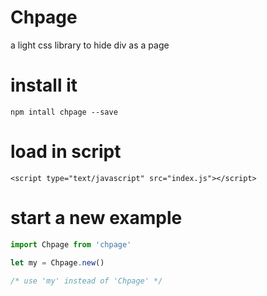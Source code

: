 # Chpage
a light css library to hide div as a page


# install it

```
npm intall chpage --save
```

# load in script

```
<script type="text/javascript" src="index.js"></script>
```

# start a new example

``` javascript
import Chpage from 'chpage'

let my = Chpage.new()

/* use 'my' instead of 'Chpage' */
```
